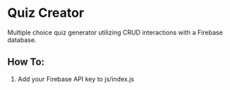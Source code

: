 <h1>Quiz Creator</h1>
<p>Multiple choice quiz generator utilizing CRUD interactions with a Firebase database.</p>
<h2>How To:</h2>
<ol>
  <li>Add your Firebase API key to js/index.js</li>
</ol>
